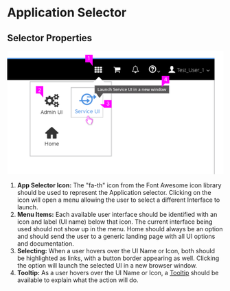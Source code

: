 # Application Selector

## Selector Properties
![Application Selector](img/ApplicationSelector-03.png)

  1. **App Selector Icon:** The "fa-th" icon from the Font Awesome icon library should be used to represent the Application selector. Clicking on the icon will open a menu allowing the user to select a different Interface to launch.  
  2. **Menu Items:** Each available user interface should be identified with an icon and label (UI name) below that icon. The current interface being used should not show up in the menu. Home should always be an option and should send the user to a generic landing page with all UI options and documentation.
  3. **Selecting:** When a user hovers over the UI Name or Icon, both should be highlighted as links, with a button border appearing as well. Clicking the option will launch the selected UI in a new browser window.
  4. **Tooltip:** As a user hovers over the UI Name or Icon, a [Tooltip](https://www.patternfly.org/pattern-library/widgets/#tooltip) should be available to explain what the action will do.
